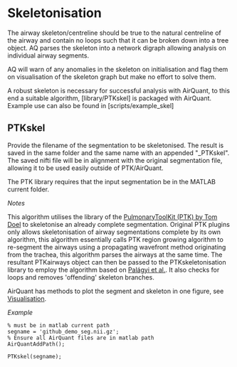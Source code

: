 # Skeletonisation

The airway skeleton/centreline should be true to the natural centreline of the airway and contain no loops such that it can be broken down into a tree object. AQ parses the skeleton into a network digraph allowing analysis on individual airway segments.

AQ will warn of any anomalies in the skeleton on initialisation and flag them on visualisation of the skeleton graph but make no effort to solve them.

A robust skeleton is necessary for successful analysis with AirQuant, to this end a suitable algorithm, [library/PTKskel] is packaged with AirQuant. Example use can also be found in [scripts/example_skel]

## PTKskel
Provide the filename of the segmentation to be skeletonised. The result is saved in the same folder and the same name with an appended "_PTKskel". The saved nifti file will be in alignment with the original segmentation file, allowing it to be used easily outside of PTK/AirQuant.

The PTK library requires that the input segmentation be in the MATLAB current folder.

*Notes*

This algorithm utilises the library of the [PulmonaryToolKit (PTK) by Tom Doel](https://github.com/tomdoel/pulmonarytoolkit) to skeletonise an already complete segmentation. Original PTK plugins only allows skeletonisation of airway segmentations complete by its own algorithm, this algorithm essentially calls PTK region growing algorithm to re-segment the airways using a propagating wavefront method originating from the trachea, this algorithm parses the airways at the same time. The resultant PTKairways object can then be passed to the PTKskeletonisation library to employ the algorithm based on [Palágyi et al.](doi.org/10.1016/j.compbiomed.2005.05.004). It also checks for loops and removes 'offending' skeleton branches.

AirQuant has methods to plot the segment and skeleton in one figure, see [Visualisation](/docs/vis.md).

*Example*
```
% must be in matlab current path
segname = 'github_demo_seg.nii.gz';
% Ensure all AirQuant files are in matlab path
AirQuantAddPath();

PTKskel(segname);
```
